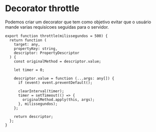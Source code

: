 # Decorator throttle

Podemos criar um decorator que tem como objetivo evitar que o usuário mande varias requisicoes seguidas para o servidor.

```tsx
export function throttle(milissegundos = 500) {
  return function (
    target: any,
    propertyKey: string,
    descriptor: PropertyDescriptor
  ) {
    const originalMethod = descriptor.value;

    let timer = 0;

    descriptor.value = function (...args: any[]) {
      if (event) event.preventDefault();

      clearInterval(timer);
      timer = setTimeout(() => {
        originalMethod.apply(this, args);
      }, milissegundos);
    };

    return descriptor;
  };
}

```

